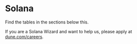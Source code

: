 # Solana

Find the tables in the sections below this.

If you are a Solana Wizard and want to help us, please apply at [dune.com/careers](https://dune.com/careers).
